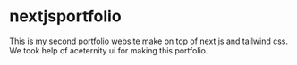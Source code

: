 # nextjsportfolio
This is my second portfolio website make on top of next js and tailwind css. We took help of aceternity ui for making this portfolio.
